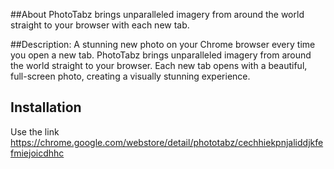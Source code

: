 ##About
PhotoTabz brings unparalleled imagery from around the world straight to your browser with each new tab.

##Description:
A stunning new photo on your Chrome browser every time you open a new tab. PhotoTabz brings unparalleled imagery from around the world straight to your browser. Each new tab opens with a beautiful, full-screen photo, creating a visually stunning experience.

## Installation
Use the link https://chrome.google.com/webstore/detail/phototabz/cechhiekpnjaliddjkfefmiejoicdhhc
